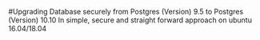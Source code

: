 #Upgrading Database securely from Postgres (Version) 9.5 to Postgres (Version) 10.10
In simple, secure and straight forward approach on ubuntu 16.04/18.04